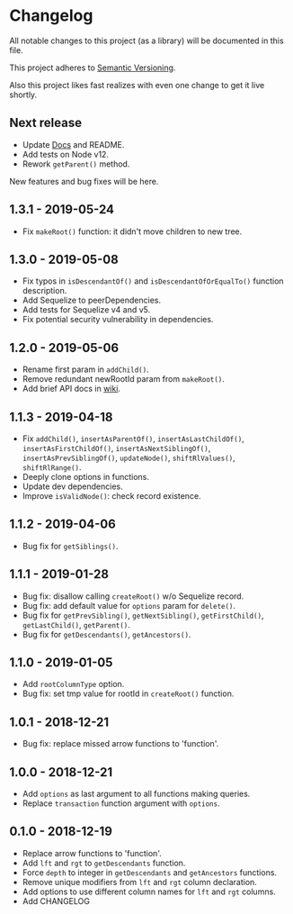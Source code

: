 # Changelog
All notable changes to this project (as a library) will be documented in this file.

This project adheres to [Semantic Versioning](https://semver.org/spec/v2.0.0.html).

Also this project likes fast realizes with even one change to get it live shortly.

## Next release
- Update [Docs](https://github.com/fremail/sequelize-nested-set/wiki) and README. 
- Add tests on Node v12.
- Rework `getParent()` method.

New features and bug fixes will be here.

## 1.3.1 - 2019-05-24
- Fix `makeRoot()` function: it didn't move children to new tree.

## 1.3.0 - 2019-05-08
- Fix typos in `isDescendantOf()` and `isDescendantOfOrEqualTo()` function description.
- Add Sequelize to peerDependencies.
- Add tests for Sequelize v4 and v5.
- Fix potential security vulnerability in dependencies.

## 1.2.0 - 2019-05-06
- Rename first param in `addChild()`.
- Remove redundant newRootId param from `makeRoot()`.
- Add brief API docs in [wiki](https://github.com/fremail/sequelize-nested-set/wiki).

## 1.1.3 - 2019-04-18
- Fix `addChild()`, `insertAsParentOf()`, `insertAsLastChildOf()`, `insertAsFirstChildOf()`, `insertAsNextSiblingOf()`, `insertAsPrevSiblingOf()`, `updateNode()`, `shiftRlValues()`, `shiftRlRange()`.
- Deeply clone options in functions.
- Update dev dependencies.
- Improve `isValidNode()`: check record existence.

## 1.1.2 - 2019-04-06
- Bug fix for `getSiblings()`.

## 1.1.1 - 2019-01-28
- Bug fix: disallow calling `createRoot()` w/o Sequelize record.
- Bug fix: add default value for `options` param for `delete()`.
- Bug fix for `getPrevSibling()`, `getNextSibling()`, `getFirstChild()`, `getLastChild()`, `getParent()`.
- Bug fix for `getDescendants()`, `getAncestors()`.

## 1.1.0 - 2019-01-05
- Add `rootColumnType` option.
- Bug fix: set tmp value for rootId in `createRoot()` function.

## 1.0.1 - 2018-12-21
- Bug fix: replace missed arrow functions to 'function'.

## 1.0.0 - 2018-12-21
- Add `options` as last argument to all functions making queries.
- Replace `transaction` function argument with `options`.

## 0.1.0 - 2018-12-19
- Replace arrow functions to 'function'.
- Add `lft` and `rgt` to `getDescendants` function.
- Force `depth` to integer in `getDescendants` and `getAncestors` functions.
- Remove unique modifiers from `lft` and `rgt` column declaration.
- Add options to use different column names for `lft` and `rgt` columns.
- Add CHANGELOG
